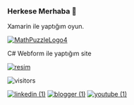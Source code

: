 ### Herkese Merhaba 👋
Xamarin ile yaptığım  oyun. 

[![MathPuzzleLogo4](https://user-images.githubusercontent.com/54938342/117662048-cbb19600-b1a7-11eb-8aaa-392f144aa35e.jpg)
](https://play.google.com/store/apps/details?id=com.createchsoft.MathPuzzle)

C#  Webform ile yaptığım site

[![resim](https://user-images.githubusercontent.com/54938342/117663696-9f971480-b1a9-11eb-9a3a-b633bf967f2d.jpg)](https://resim.serafettingunes.com/)

![visitors](https://visitor-badge.glitch.me/badge?page_id=serafettingunes)

 
[![linkedin (1)](https://user-images.githubusercontent.com/54938342/118039477-10405b80-b379-11eb-98f9-89b40130d0da.png)](https://www.linkedin.com/in/%C5%9Ferafettin-g%C3%BCne%C5%9F-3440/) [![blogger (1)](https://user-images.githubusercontent.com/54938342/118039667-4087fa00-b379-11eb-8f36-2cba27b891a1.png)](https://serafettingunes.blogspot.com/) [![youtube (1)](https://user-images.githubusercontent.com/54938342/118039802-67463080-b379-11eb-9fde-4b3d5d5c366c.png)](https://www.youtube.com/channel/UCC3k83-Bh5AXcvKBZDh9_Ag)





      
